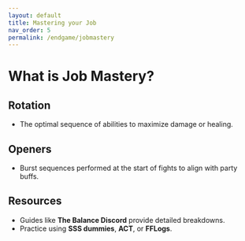 ```yaml
---
layout: default
title: Mastering your Job
nav_order: 5
permalink: /endgame/jobmastery
---
```

# What is Job Mastery?

## Rotation
- The optimal sequence of abilities to maximize damage or healing.

## Openers
- Burst sequences performed at the start of fights to align with party buffs.

## Resources
- Guides like **The Balance Discord** provide detailed breakdowns.
- Practice using **SSS dummies**, **ACT**, or **FFLogs**.